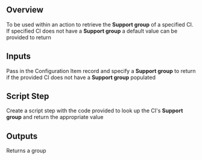 ## Overview
To be used within an action to retrieve the **Support group** of a specified CI.  If specified CI does not have a **Support group** a default value can be provided to return

## Inputs
Pass in the Configuration Item record and specify a **Support group** to return if the provided CI does not have a **Support group** populated

## Script Step
Create a script step with the code provided to look up the CI's **Support group** and return the appropriate value

## Outputs
Returns a group
